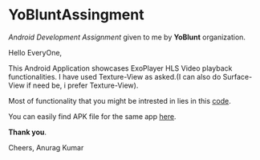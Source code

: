 # YoBluntAssingment
*Android Development Assignment* given to me by **YoBlunt** organization.


Hello EveryOne,

This Android Application showcases ExoPlayer HLS Video playback functionalities.<Enter>
I have used Texture-View as asked.(I can also do Surface-View if need be, i prefer Texture-View).


Most of functionality that you might be intrested in lies in this 
[code](https://github.com/anuragkumarak95/YoBluntAssingment/blob/master/app/src/main/java/com/yoblunt/anuragkumar/yobluntassingment/adapter/HlsListAdapter.java).

You can easily find APK file for the same app [here](https://github.com/anuragkumarak95/YoBluntAssingment/blob/master/APK%20File/yobluntAssignment_v0.0.1S.apk).
    
**Thank you**.

Cheers,
Anurag Kumar
